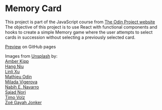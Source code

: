 # Memory Card
This project is part of the JavaScript course from [The Odin Project website](https://www.theodinproject.com)  
The objective of this project is to use React with functional components and hooks to create a simple Memory game where the user attempts to select cards in succession without selecting a previously selected card. 

[Preview](https://johanhcarlberg.github.io/odin-memory-card) on GitHub pages
  
Images from [Unsplash](https://unsplash.com) by:  
[Amber Kipp](https://unsplash.com/@sadmax)  
[Hang Niu](https://unsplash.com/@niuhang)  
[Linli Xu](https://unsplash.com/@xlllyt9694)  
[Mathieu Odin](https://unsplash.com/@mathieuodin)  
[Milada Vigerova](https://unsplash.com/@milada_vigerova)  
[Nabih E. Navarro](https://unsplash.com/@nabxnav)  
[Sajad Nori](https://unsplash.com/@sajadnori)  
[Timo Volz](https://unsplash.com/@magict1911)  
[Zoë Gayah Jonker](https://unsplash.com/@zoegayah)
